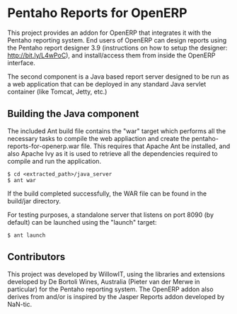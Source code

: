 # Pentaho Reports for OpenERP

This project provides an addon for OpenERP that integrates it with
the Pentaho reporting system. End users of OpenERP can design 
reports using the Pentaho report designer 3.9 (instructions on how
to setup the designer: http://bit.ly/L4wPoC), and install/access
them from inside the OpenERP interface.

The second component is a Java based report server designed to be
run as a web application that can be deployed in any standard
Java servlet container (like Tomcat, Jetty, etc.)


## Building the Java component

The included Ant build file contains the "war" target which
performs all the necessary tasks to compile the web appliaction and
create the pentaho-reports-for-openerp.war file. This requires that
Apache Ant be installed, and also Apache Ivy as it is used to retrieve
all the dependencies required to compile and run the application.

	$ cd <extracted_path>/java_server
	$ ant war

If the build completed successfully, the WAR file can be found
in the build/jar directory.

For testing purposes, a standalone server that listens on port
8090 (by default) can be launched using the "launch" target:

	$ ant launch


## Contributors

This project was developed by WillowIT, using the libraries and
extensions developed by De Bortoli Wines, Australia (Pieter van der
Merwe in particular) for the Pentaho reporting system. The OpenERP 
addon also derives from and/or is inspired by the Jasper Reports addon
developed by NaN-tic.
